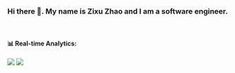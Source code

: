 ### Hi there 👋. My name is Zixu Zhao and I am a software engineer.

<br>

#### 📊 Real-time Analytics:

<img src="https://wakatime.com/share/@Mint/bbce320c-9671-4ed7-86f5-c2d8a0c98cb2.svg">

<img src="https://wakatime.com/share/@Mint/b1f2ba06-ff3b-4f09-8e0f-1a394655f2f7.svg">
